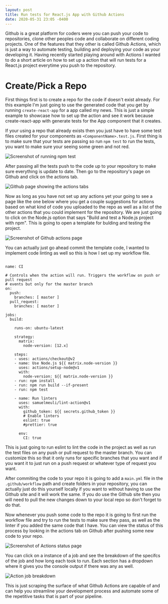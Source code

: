 ```yaml
---
layout: post
title: Run tests for React.js App with Github Actions
date: 2020-05-31 23:05 -0400
---
```

Github is a great platform for coders were you can push your code to repositories, clone other peoples code and collaborate on different coding projects.  One of the features that they other is called Github Actions, which is just a way to automate testing, building and deploying your code as your developing it.  Having recently started playing around with Actions I wanted to do a short article on how to set up a action that will run tests for a React.js project everytime you push to the repository.  

# Create/Pick a Repo

First things first is to create a repo for the code if doesn't exist already.  For this example I'm just going to use the generated code that you get by running `create-react-app` for a app called my news.  This is just a simple example to showcase how to set up the action and see it work because create-react-app with generate tests for the App component that it creates.

If your using a repo that already exists then you just have to have some test files created for your components as `<ComponentName>.test.js`.  First thing is to make sure that your tests are passing so run `npm test` to run the tests, you want to make sure your seeing some green and not red.

<div class='text-center'>
  <img src='https://i.imgur.com/JkAeoR7.png' alt='Screenshot of running npm test' />
</div>

After passing all the tests push to the code up to your repository to make sure everything is update to date.  Then go to the repository's page on Github and click on the actions tab.

<div class='text-center'>
  <img src='https://i.imgur.com/QCr90nx.png' alt='Github page showing the actions tab' />s
</div>

Now as long as you have not set up any actions yet your going to see a page like the one below where you get a couple suggestions for actions based on what kind of code you uploaded to the repo as well as a list of the other actions that you could implement for the repository.  We are just going to click on the Node.js option that says "Build and test a Node.js project with npm".  This is going to open a template for bulding and testing the project.  

<div class='text-center'>
  <img src='https://imgur.com/a/wfUCt6G' alt='Screenshot of Github actions page' />
</div>

You can actually just go ahead commit the template code, I wanted to implement code linting as well so this is how I set up my workflow file.

```

name: CI

# Controls when the action will run. Triggers the workflow on push or pull request
# events but only for the master branch
on:
  push:
    branches: [ master ]
  pull_request:
    branches: [ master ]

jobs:
  build:

    runs-on: ubuntu-latest

    strategy:
      matrix:
        node-version: [12.x]

    steps:
    - uses: actions/checkout@v2
    - name: Use Node.js ${{ matrix.node-version }}
      uses: actions/setup-node@v1
      with:
        node-version: ${{ matrix.node-version }}
    - run: npm install
    - run: npm run build --if-present
    - run: npm test

    - name: Run linters
      uses: samuelmeuli/lint-action@v1
      with:
        github_token: ${{ secrets.github_token }}
        # Enable linters
        eslint: true
        #prettier: true

      env:
        CI: true
```

This is just going to run eslint to lint the code in the project as well as run the test files on any push or pull request to the master branch.  You can customize this so that it only runs for specific branches that you want and if you want it to just run on a push request or whatever type of request you want.  

After commiting the code to your repo it is going to add a `main.yml` file in the `.github/workflow` path and create folders in your repository, you can actually just do this yourself locally if you want to without having to use the Github site and it will work the same.  If you do use the Github site then you will need to pull the new changes down to your local repo so don't forget to do that.  

Now whenever you push some code to the repo it is going to first run the workflow file and try to run the tests to make sure they pass, as well as the linter if you added the same code that I have.  You can view the status of this process by looking in the actions tab on Github after pushing some new code to your repo.  

<div class='text-center'>
  <img src='https://i.imgur.com/4Rnl1Yq.png' alt='Screenshot of Actions status page' />
</div>

You can click on a instance of a job and see the breakdown of the specifcs of the job and how long each took to run.  Each section has a dropdown where it gives you the console output if there was any as well.

<div class='text-center'>
  <img src='https://i.imgur.com/ikYkL28.png' alt='Action job breakdown' />
</div>

This is just scraping the surface of what Github Actions are capable of and can help you streamline your development process and automate some of the repetitive tasks that is part of your pipeline.   
